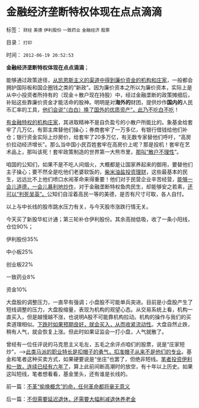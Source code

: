 # 金融经济垄断特权体现在点点滴滴

标签： `财经` `美德` `伊利股份` `一致药业` `金融经济` `股票` 

目录： `打印`

时间： `2012-06-19 20:52:53`

**金融经济垄断特权体现在点点滴滴**；

能够通过政策途径，[从凯恩斯主义的渠道中得到廉价资金的机构和庄家](../../../2012/1/8/没有凯恩斯主义就没有股神.md)，一般都会拥护国际板和国企圈钱之类的“新政”。因为廉价资本之所以为廉价资本，实际上是从中小投资者所持有的（现金＋散户现在持股）中，经过金融垄断的政策摊细后，补贴这些靠廉价资金才能活命的股神。明明是对**海外的**财团，提供炒作**国内的**人民币汇率的工具，[他们会说“（白白）换了国外的优质资产”，此乃不吃白不吃](../../../2011/11/30/监管就不是法治，被监管就不是市场，和国际板.md)！

[有金融特权的机构庄家](../../../2011/11/25/（外汇管制＋金融垄断）下推出国际板，不仅仅是卖国！.md)，其进取精神不是自负盈亏的小散户所能比的。象基金给套牢了几万亿，有郭主席替他们操心；券商套牢了一万多亿，有银行借钱给他们补仓；银行资金实际上炒房价，给套牢了20多万亿，有无数专家替他们呼吁，“高房价拉动经济增长”。那么当中国小民百姓套牢在高房价上呢？那是投机！套牢在艺术品上，那叫该死！套牢政策制造的世界第一大熊市里，[那叫“散户不理性](../../../2011/12/19/道德股神“唱衰股民”与“看空／唱空中国”不同.md)”。

咱国的公知们，如果不是不吃人间烟火，大概都是让国家养起来的御用，要替他们主子操心；要不然全是吃他们老婆软饭的，[柴米油盐投资理财](../../../2012/1/13/股民心虚象小偷，机构抢劫象强盗，国民无知做看客；.md)，这些最基本的民生，远远比不上他们喷口水闹革命来得重要！他们对于民营企业辛苦经营，[能够一会儿道德，一会儿暴利地炒作](../../../2012/6/18/不应鼓励炒作食品安全的竭斯底里.md)，对于金融垄断特权鱼肉民生，却能够安之若素，[还可以“判死吴英”。](../../../2012/6/10/为什么金融秩序Order吴英该死.md)公知们自淫着高民一等的美德，是否有尺寸可取，各人自忖。

以上与中长线的股市跳水压力有关，与今天股市涨跌行情无关。

今天买了新股华虹计通；第三轮补仓伊利股份。其余高抛低吸，收了一条小阳线，仓位90%；

伊利股份35%

中小板25%

创业板22%

一致药业8%

资金10%

大盘股的调整压力，一直早有强调；小盘股不可能单兵突进。目前是小盘股产生了短线调整的压力，大盘股缩量，表现为机构的观望心态。从交易系统上看，机构一直买入，但是越慢越不涨，也说明A股不可能靠机构拉动。机构的操作与我们的买卖道理相似。[下跌时如果预期良好，就会买入，从而收紧流动性](../../../2010/12/21/交换创造价值：流动性定律看炒作.md)。大盘自然止跌，稍有人气，就会恢复上涨。但此时如果证监会一打小盘，人气就散了。

曾经有一位任评说的马克思主义毛左，五毛之余评点咱们的股票，说是“庄家短炒”，——>[此类马派的职业特长是扣帽子的勇气，扣准帽子从来不是他们的专业](../../../2011/2/17/等级社会的真理标准就是“等级”本身.md)。基金和笔者这种买卖方式，如果硬要说是“坐庄”也罢了，但绝非短线。[笔者投资伊利和一致，连续已经有六年了](../../../2012/6/15/“利空”对伊利股价和业绩可能是“利好”.md)，算上此前间断高潮时的放空，有十年以上历史。如果这叫短线，笔者想看看，基金里头，还有谁是长线的。



前一篇：[不革“偷换概念”的命，任何革命都将毫无意义](../../../2012/6/19/不革“偷换概念”的命，任何革命都将毫无意义.md)

后一篇：[不但需要延迟退休，还需要大幅削减退休养老金](../../../2012/6/20/不但需要延迟退休，还需要大幅削减退休养老金.md)